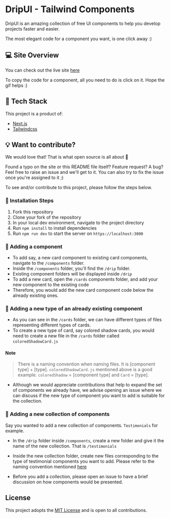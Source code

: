 # DripUI - Tailwind Components
DripUI is an amazing collection of free UI components to help you develop projects faster and easier.

The most elegant code for a component you want, is one click away :)

## :computer: Site Overview
You can check out the live site [here](http://dripui.vercel.app/)

To copy the code for a component, all you need to do is click on it. Hope the gif helps :)

## :hammer: Tech Stack
This project is a product of:

- [Next.js](https://nextjs.org/)
- [Tailwindcss](tailwindcss.com)

## :bulb: Want to contribute?
We would love that! That is what open source is all about :tada: 

Found a typo on the site or this README file itself? Feature request? A bug? Feel free to raise an issue and we'll get to it. You can also try to fix the issue once you're assigned to it ;)

To see and/or contribute to this project, please follow the steps below.

### :nut_and_bolt: Installation Steps
1) Fork this repository
2) Clone your fork of the repository
3) In your local dev environment, navigate to the project directory
4) Run `npm install` to install dependencies
5) Run `npm run dev` to start the server on `https://localhost:3000`

### :wrench: Adding a component
- To add say, a new card component to existing card components, navigate to the `/components` folder. 
- Inside the `/components` folder, you'll find the `/drip` folder.
- Existing component folders will be displayed inside `/drip`
- To add a new card, open the `/cards` components folder, and add your new component to the existing code
- Therefore, you would add the new card component code below the already existing ones.

### :wrench: Adding a new type of an already existing component
- As you can see in the `/cards` folder, we can have different types of files representing different types of cards.
- To create a new type of card, say colored  shadow cards, you would need to create a new file in the `/cards` folder called `coloredShadowCard.js` 


#### Note
> There is a naming convention when naming files. It is [component type] + [type]. `coloredShadowCard.js` mentioned above is a good example. `coloredShadow` = [component type] and `Card` = [type].

- Although we would appreciate contributions that help to expand the set of components we already have, we advise opening an issue where we can discuss if the new type of component you want to add is suitable for the collection.

### :wrench: Adding a new collection of components
Say you wanted to add a new collection of components. `Testimonials` for example.

- In the `/drip` folder inside `/components`, create a new folder and give it the name of the new collection. That is `/testimonials`
- Inside the new collection folder, create new files corresponding to the type of testimonial components you want to add. Please refer to the naming convention mentioned [here](#note)

- Before you add a collection, please open an issue to have a brief discussion on how components would be presented.

## License
This project adopts the [MIT License](https://opensource.org/licenses/MIT) and is open to all contributions.

